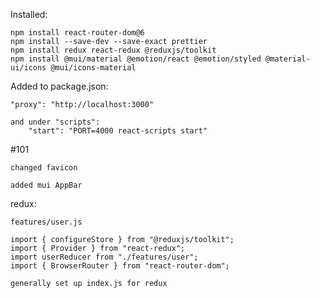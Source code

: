 Installed:

    npm install react-router-dom@6
    npm install --save-dev --save-exact prettier
    npm install redux react-redux @reduxjs/toolkit
    npm install @mui/material @emotion/react @emotion/styled @material-ui/icons @mui/icons-material

Added to package.json:
    
    "proxy": "http://localhost:3000"
    
    and under "scripts": 
        "start": "PORT=4000 react-scripts start"

#101

    changed favicon

    added mui AppBar

redux:

    features/user.js

    import { configureStore } from "@reduxjs/toolkit";
    import { Provider } from "react-redux";
    import userReducer from "./features/user";
    import { BrowserRouter } from "react-router-dom";

    generally set up index.js for redux

    